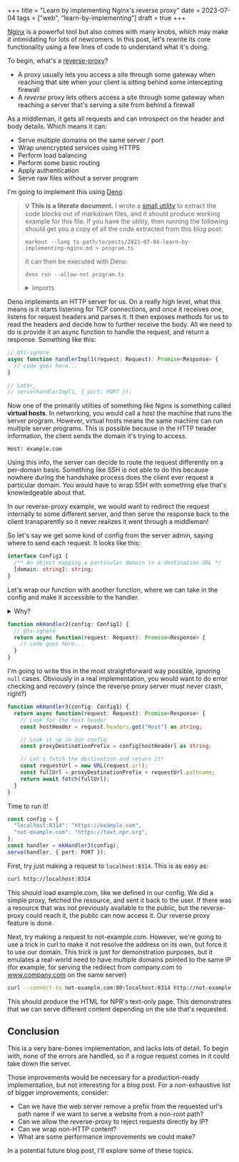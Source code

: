 +++
title = "Learn by implementing Nginx's reverse proxy"
date = 2023-07-04
tags = ["web", "learn-by-implementing"]
draft = true
+++

[Nginx] is a powerful tool but also comes with many knobs, which may make it
intimidating for lots of newcomers. In this post, let's rewrite its core
functionality using a few lines of code to understand what it's doing.

[nginx]: https://nginx.org/

<!--more-->

To begin, what's a [reverse-proxy]?

[reverse-proxy]: https://en.wikipedia.org/wiki/Reverse_proxy

- A proxy usually lets you access a site through some gateway when reaching that
    site when your client is sitting behind some intercepting firewall
- A _reverse_ proxy lets others access a site through some gateway when reaching
    a server that's serving a site from behind a firewall

As a middleman, it gets all requests and can introspect on the header and body
details. Which means it can:

- Serve multiple domains on the same server / port
- Wrap unencrypted services using HTTPS
- Perform load balancing
- Perform some basic routing
- Apply authentication
- Serve raw files without a server program

I'm going to implement this using [Deno].

[deno]: https://deno.land/

> **&#x1f4a1; This is a literate document.** I wrote a [small utility][3] to
> extract the code blocks out of markdown files, and it should produce working
> example for this file. If you have the utility, then running the following
> should get you a copy of all the code extracted from this blog post:
>
> [3]: https://git.mzhang.io/michael/markout
>
> ```
> markout --lang ts path/to/posts/2023-07-04-learn-by-implementing-nginx.md > program.ts
> ```
>
> It can then be executed with Deno:
>
> ```
> deno run --allow-net program.ts
> ```
>
> <details>
>   <summary>Imports</summary>
>
>   ```ts
>   import { serve } from "https://deno.land/std@0.192.0/http/mod.ts";
>   const PORT = 8314;
>   ```
> </details>

Deno implements an HTTP server for us. On a really high level, what this means
is it starts listening for TCP connections, and once it receives one, listens
for request headers and parses it. It then exposes methods for us to read the
headers and decide how to further receive the body. All we need to do is provide
it an async function to handle the request, and return a response. Something
like this:

```ts
// @ts-ignore
async function handlerImpl1(request: Request): Promise<Response> {
  // code goes here...
}

// Later,
// serve(handlerImpl1, { port: PORT });
```

Now one of the primarily utilties of something like Nginx is something called
**virtual hosts**. In networking, you would call a host the machine that runs
the server program. However, virtual hosts means the same machine can run
multiple server programs. This is possible because in the HTTP header
information, the client sends the domain it's trying to access.

```
Host: example.com
```

Using this info, the server can decide to route the request differently on a
per-domain basis. Something like SSH is not able to do this because nowhere
during the handshake process does the client ever request a particular domain.
You would have to wrap SSH with something else that's knowledgeable about that.

In our reverse-proxy example, we would want to redirect the request internally
to some different server, and then serve the response back to the client
transparently so it never realizes it went through a middleman!

So let's say we get some kind of config from the server admin, saying where to
send each request. It looks like this:

```ts
interface Config1 {
  /** An object mapping a particular domain to a destination URL */
  [domain: string]: string;
}
```

Let's wrap our function with another function, where we can take in the config
and make it accessible to the handler.

<details>
  <summary>Why?</summary>

  The `serve` here is what's called a **higher-order function**. This means that
  rather than passing just data to it, we're passing it a function as a
  _variable_ to store and call of its own volition. A common example of
  a higher-order function is `Array.map`, where you take a function and apply it
  to all elements within the array.

  So since `serve` is calling our handler, we cannot change its signature.
  That's because in order to change its signature, we have to change where it's
  called, which is inside the Deno standard library.

  Fortunately, functions capture variables (like `config`) from outside of their
  scope, and when we pass it to `serve`, it retains those captured variables.

  For an implementation like this, you don't actually need to wrap it in another
  function like `mkHandler2`, but I'm doing it here to make it easier to
  separate out the code into pieces that fit the prose of the blog post. You
  could just as well just define it like this:

  ```
  const config = { ... };
  const handler = async function(request: Request): Promise<Response> {
    // code goes here...
  };
  serve(handler, { port: PORT });
  ```
</details>

```ts
function mkHandler2(config: Config1) {
  // @ts-ignore
  return async function(request: Request): Promise<Response> {
    // code goes here...
  }
}
```

I'm going to write this in the most straightforward way possible, ignoring
`null` cases. Obviously in a real implementation, you would want to do error
checking and recovery (since the reverse proxy server must never crash, right?)

```ts
function mkHandler3(config: Config1) {
  return async function(request: Request): Promise<Response> {
    // Look for the host header
    const hostHeader = request.headers.get("Host") as string;

    // Look it up in our config
    const proxyDestinationPrefix = config[hostHeader] as string;

    // Let's fetch the destination and return it!
    const requestUrl = new URL(request.url);
    const fullUrl = proxyDestinationPrefix + requestUrl.pathname;
    return await fetch(fullUrl);
  }
}
```

Time to run it!

```ts
const config = {
  "localhost:8314": "https://example.com",
  "not-example.com": "https://text.npr.org",
};
const handler = mkHandler3(config);
serve(handler, { port: PORT });
```

First, try just making a request to `localhost:8314`. This is as easy as:

```bash
curl http://localhost:8314
```

This should load example.com, like we defined in our config. We did a simple
proxy, fetched the resource, and sent it back to the user. If there was a
resource that was not previously available to the public, but the reverse-proxy
could reach it, the public can now access it. Our reverse proxy feature is done.

Next, try making a request to not-example.com. However, we're going to use a
trick in curl to make it not resolve the address on its own, but force it to use
our domain. This trick is just for demonstration purposes, but it emulates a
real-world need to have multiple domains pointed to the same IP (for example,
for serving the redirect from company.com to www.company.com on the same server)

```bash
curl --connect-to not-example.com:80:localhost:8314 http://not-example.com
```

This should produce the HTML for NPR's text-only page. This demonstrates that we
can serve different content depending on the site that's requested.

## Conclusion

This is a very bare-bones implementation, and lacks lots of detail. To begin
with, none of the errors are handled, so if a rogue request comes in it could
take down the server.

Those improvements would be necessary for a production-ready implementation, but
not interesting for a blog post. For a non-exhaustive list of bigger
improvements, consider:

- Can we have the web server remove a prefix from the requested url's path name
    if we want to serve a website from a non-root path?
- Can we allow the reverse-proxy to reject requests directly by IP?
- Can we wrap non-HTTP content?
- What are some performance improvements we could make?

In a potential future blog post, I'll explore some of these topics.
